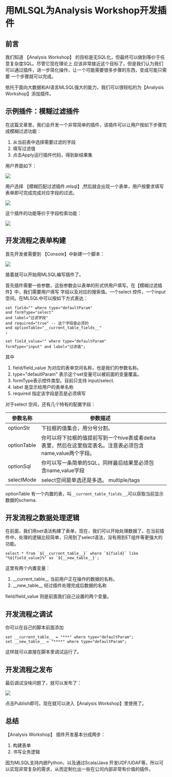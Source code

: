 # 用MLSQL为Analysis Workshop开发插件

## 前言
我们知道 【Analysis Workshop】 的目标是无SQL化，但最终可以做到等价于任意复杂度SQL。尽管它现在理论上
应该非常接近这个目标了，但是我们认为我们可以通过插件，进一步简化操作，让一个可能需要很多步骤的东西，变成可能只需要
一个步骤就可以完成。

依托于面向大数据和AI语言MLSQL强大的能力，我们可以很轻松的为【Analysis Workshop】添加插件。


## 示例插件：模糊过滤插件

在这篇文章里，我们会开发一个非常简单的插件，该插件可以让用户按如下步骤完成模糊过滤功能：

1. 从当前表中选择需要过滤的字段
2. 填写过滤值
3. 点击Apply运行插件代码，得到新结果集

用户界面如下：

![](http://docs.mlsql.tech/upload_images/e7733be5-212a-49af-80a2-b13479f927e1.png)

用户选择 【模糊匹配过滤插件.mlsql】,然后就会出现一个表单，用户按要求填写表单即可完成完成对应字段的过滤。

![](http://docs.mlsql.tech/upload_images/798a05aa-90e1-4f28-953b-c2d5d9486684.png)

这个插件的功能等价于字段检索功能：

![](http://docs.mlsql.tech/upload_images/9960ec64-1796-4090-9deb-a7e682b59131.png)

## 开发流程之表单构建

首先开发者需要到 【Console】中新建一个脚本：

![](http://docs.mlsql.tech/upload_images/6dee67b0-d67b-44f8-9be6-2146b6c761f9.png)

接着就可以开始用MLSQL编写插件了。

首先插件需要一些参数，这些参数会以表单的形式供用户填写。在【模糊过滤插件】中，我们需要用户填写 字段以及对应的搜索值。一个select 控件，一个input空间。在MLSQL中可以按如下方式表达：

```
set field="" where type="defaultParam" 
and formType="select" 
and label="过滤字段" 
and required="true" -- 这个字段是必须的
and optionTable="__current_table_fields__" 
;

set field_value="" where type="defaultParam" 
formType="input" and label="过滤值";
```

其中 
1. field/field_value 为对应的表单空间名称，也是我们的参数名称。
2. type="defaultParam"  表示这个set变量可以被前面的变量覆盖。
3. formType表示控件类型。目前只支持 input/select.
4. label 是显示给用户的表单名称
5. required 指定该字段是否是必须填写

对于select 空间，还有几个特有的配置字段：


| 参数名称      | 参数描述 |   |
|-----------|------|---|
| optionStr | 下拉框的值集合，用分号分割。  |   |
| optionTable | 你可以将下拉框的值提前写到一个hive表或者delta表里，然后在这里指定表名。注意表必须包含name,value两个字段。  |   |
| optionSql | 你可以写一条简单的SQL，同样最后结果里必须包含name,value字段  |   |
| selectMode | select空间是单选还是多选。 multiple/tags|   |

optionTable 有一个内置的表，叫`__current_table_fields__`,可以获取当前显示数据的schema.

## 开发流程之数据处理逻辑

在前面，我们用set语法构建了表单，现在，我们可以开始处理数据了。在当前插件中，处理的逻辑比较简单，只用到了select语法，没有用到ET组件等更强大的功能。

```
select * from `${__current_table__}` where `${field}` like "%${field_value}%" as `${__new_table__}`;
```

这里有两个内置变量：

1. \_\_current_table\_\_  当前用户正在操作的数据的名称。
2. \_\_new_table\_\_ 经过插件处理完成后数据的名称

field/field_value 则是前面我们自己设置的两个变量。

## 开发流程之调试

你可以在自己的脚本前面添加

```
set __current_table__ = "***" where type="defaultParam";
set __new_table__ = "****" where type="defaultParam";
```

这样就可以直接在脚本里调试运行了。

## 开发流程之发布

最后调试没啥问题了，就可以发布了：

![](http://docs.mlsql.tech/upload_images/912d3b16-7e66-4dee-835a-194ff1750963.png)

点击Publish即可。现在就可以进入【Analysis Workshop】里使用了。


## 总结

【Analysis Workshop】 插件开发基本分成两步：

1. 构建表单
2. 书写业务逻辑

因为MLSQL支持内嵌Python，以及通过Scala/Java 开发UDF/UDAF等，所以可以实现非常复杂的需求，从而定制化出一些在公司内部非常有价值的插件。







